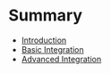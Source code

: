 # Summary

* [Introduction](README.md)
* [Basic Integration](chapter1.md)
* [Advanced Integration](advanced_integration.md)

